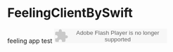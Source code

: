 # FeelingClientBySwift
feeling app test 
<embed src="http://www.xiami.com/widget/6365459_1772166453/singlePlayer.swf" type="application/x-shockwave-flash" width="257" height="33" wmode="transparent"></embed>
